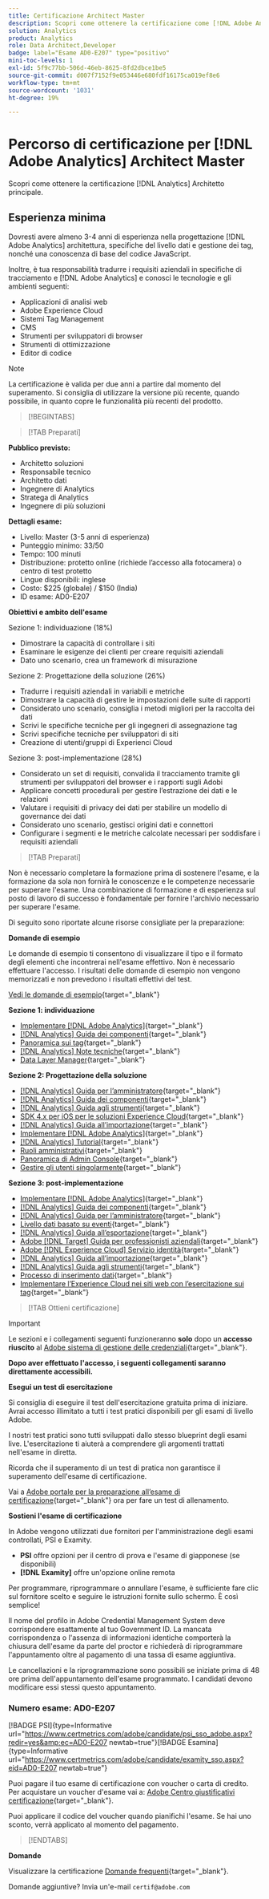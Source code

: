 ```yaml
---
title: Certificazione Architect Master
description: Scopri come ottenere la certificazione come [!DNL Adobe Analytics] Architetto principale.
solution: Analytics
product: Analytics
role: Data Architect,Developer
badge: label="Esame AD0-E207" type="positivo"
mini-toc-levels: 1
exl-id: 5f9c77bb-506d-46eb-8625-8fd2dbce1be5
source-git-commit: d007f7152f9e053446e680fdf16175ca019ef8e6
workflow-type: tm+mt
source-wordcount: '1031'
ht-degree: 19%

---
```


# Percorso di certificazione per [!DNL Adobe Analytics] Architect Master

Scopri come ottenere la certificazione [!DNL Analytics] Architetto principale.

## Esperienza minima

Dovresti avere almeno 3-4 anni di esperienza nella progettazione [!DNL Adobe Analytics] architettura, specifiche del livello dati e gestione dei tag, nonché una conoscenza di base del codice JavaScript.

Inoltre, è tua responsabilità tradurre i requisiti aziendali in specifiche di tracciamento e [!DNL Adobe Analytics] e conosci le tecnologie e gli ambienti seguenti:

* Applicazioni di analisi web
* Adobe Experience Cloud
* Sistemi Tag Management
* CMS
* Strumenti per sviluppatori di browser
* Strumenti di ottimizzazione
* Editor di codice

>[!NOTE]
>
>La certificazione è valida per due anni a partire dal momento del superamento. Si consiglia di utilizzare la versione più recente, quando possibile, in quanto copre le funzionalità più recenti del prodotto.

>[!BEGINTABS]

>[!TAB Preparati]

**Pubblico previsto:**

* Architetto soluzioni
* Responsabile tecnico
* Architetto dati
* Ingegnere di Analytics
* Stratega di Analytics
* Ingegnere di più soluzioni

**Dettagli esame:**

* Livello: Master (3-5 anni di esperienza)
* Punteggio minimo: 33/50
* Tempo: 100 minuti
* Distribuzione: protetto online (richiede l’accesso alla fotocamera) o centro di test protetto
* Lingue disponibili: inglese
* Costo: $225 (globale) / $150 (India)
* ID esame: AD0-E207

**Obiettivi e ambito dell&#39;esame**

Sezione 1: individuazione (18%)

* Dimostrare la capacità di controllare i siti
* Esaminare le esigenze dei clienti per creare requisiti aziendali
* Dato uno scenario, crea un framework di misurazione

Sezione 2: Progettazione della soluzione (26%)

* Tradurre i requisiti aziendali in variabili e metriche
* Dimostrare la capacità di gestire le impostazioni delle suite di rapporti
* Considerato uno scenario, consiglia i metodi migliori per la raccolta dei dati
* Scrivi le specifiche tecniche per gli ingegneri di assegnazione tag
* Scrivi specifiche tecniche per sviluppatori di siti
* Creazione di utenti/gruppi di Experienci Cloud

Sezione 3: post-implementazione (28%)

* Considerato un set di requisiti, convalida il tracciamento tramite gli strumenti per sviluppatori del browser e i rapporti sugli Adobi
* Applicare concetti procedurali per gestire l’estrazione dei dati e le relazioni
* Valutare i requisiti di privacy dei dati per stabilire un modello di governance dei dati
* Considerato uno scenario, gestisci origini dati e connettori
* Configurare i segmenti e le metriche calcolate necessari per soddisfare i requisiti aziendali

>[!TAB Preparati]

Non è necessario completare la formazione prima di sostenere l&#39;esame, e la formazione da sola non fornirà le conoscenze e le competenze necessarie per superare l&#39;esame. Una combinazione di formazione e di esperienza sul posto di lavoro di successo è fondamentale per fornire l&#39;archivio necessario per superare l&#39;esame.

Di seguito sono riportate alcune risorse consigliate per la preparazione:

**Domande di esempio**

Le domande di esempio ti consentono di visualizzare il tipo e il formato degli elementi che incontrerai nell&#39;esame effettivo. Non è necessario effettuare l&#39;accesso. I risultati delle domande di esempio non vengono memorizzati e non prevedono i risultati effettivi del test.

[Vedi le domande di esempio](https://scorpion.caveon.com/launchpad/ad0-e207-adobe-analytics-architect-master-copy-y9f8t1){target="_blank"}

**Sezione 1: individuazione**

* [Implementare  [!DNL Adobe Analytics]](https://experienceleague.adobe.com/docs/analytics/implementation/home.html?lang=it){target="_blank"}
* [[!DNL Analytics] Guida dei componenti](https://experienceleague.adobe.com/docs/analytics/components/home.html?lang=it){target="_blank"}
* [Panoramica sui tag](https://experienceleague.adobe.com/docs/experience-platform/tags/home.html?lang=it){target="_blank"}
* [[!DNL Analytics] Note tecniche](https://experienceleague.adobe.com/docs/analytics/technotes/home.html?lang=it){target="_blank"}
* [Data Layer Manager](https://exchange.adobe.com/apps/ec/101462/data-layer-manager){target="_blank"}

**Sezione 2: Progettazione della soluzione**

* [[!DNL Analytics] Guida per l’amministratore](https://experienceleague.adobe.com/docs/analytics/admin/home.html?lang=it){target="_blank"}
* [[!DNL Analytics] Guida dei componenti](https://experienceleague.adobe.com/docs/analytics/components/home.html?lang=it){target="_blank"}
* [[!DNL Analytics] Guida agli strumenti](https://experienceleague.adobe.com/docs/analytics/analyze/home.html?lang=it){target="_blank"}
* [SDK 4.x per iOS per le soluzioni Experience Cloud](https://experienceleague.adobe.com/docs/mobile-services/ios/overview.html?lang=it){target="_blank"}
* [[!DNL Analytics] Guida all’importazione](https://experienceleague.adobe.com/docs/analytics/import/home.html?lang=it){target="_blank"}
* [Implementare  [!DNL Adobe Analytics]](https://experienceleague.adobe.com/docs/analytics/implementation/home.html?lang=it){target="_blank"}
* [[!DNL Analytics] Tutorial](https://experienceleague.adobe.com/docs/analytics-learn/tutorials/overview.html?lang=it){target="_blank"}
* [Ruoli amministrativi](https://helpx.adobe.com/in/enterprise/using/admin-roles.html){target="_blank"}
* [Panoramica di Admin Console](https://helpx.adobe.com/in/enterprise/using/admin-console.html#Settings){target="_blank"}
* [Gestire gli utenti singolarmente](https://helpx.adobe.com/in/enterprise/using/manage-users-individually.html){target="_blank"}

**Sezione 3: post-implementazione**

* [Implementare  [!DNL Adobe Analytics]](https://experienceleague.adobe.com/docs/analytics/implementation/home.html?lang=it){target="_blank"}
* [[!DNL Analytics] Guida dei componenti](https://experienceleague.adobe.com/docs/analytics/components/home.html?lang=it){target="_blank"}
* [[!DNL Analytics] Guida per l’amministratore](https://experienceleague.adobe.com/docs/analytics/admin/home.html?lang=it){target="_blank"}
* [Livello dati basato su eventi](https://jimalytics.com/tag-management/the-event-driven-data-layer/){target="_blank"}
* [[!DNL Analytics] Guida all’esportazione](https://experienceleague.adobe.com/docs/analytics/export/home.html?lang=it){target="_blank"}
* [Adobe [!DNL Target] Guida per professionisti aziendali](https://experienceleague.adobe.com/docs/target/using/target-home.html?lang=it){target="_blank"}
* [Adobe [!DNL Experience Cloud] Servizio identità](https://experienceleague.adobe.com/docs/id-service/using/home.html?lang=it){target="_blank"}
* [[!DNL Analytics] Guida all’importazione](https://experienceleague.adobe.com/docs/analytics/import/home.html?lang=it){target="_blank"}
* [[!DNL Analytics] Guida agli strumenti](https://experienceleague.adobe.com/docs/analytics/analyze/home.html?lang=it){target="_blank"}
* [Processo di inserimento dati](https://github.com/AdobeDocs/analytics-1.4-apis/blob/master/docs/data-insertion-api/overview/c_data_insertion_process.md){target="_blank"}
* [Implementare l’Experience Cloud nei siti web con l’esercitazione sui tag](https://experienceleague.adobe.com/docs/platform-learn/implement-in-websites/overview.html?lang=it){target="_blank"}

>[!TAB Ottieni certificazione]

>[!IMPORTANT]
>
>Le sezioni e i collegamenti seguenti funzioneranno **solo**  dopo un **accesso riuscito** al [Adobe sistema di gestione delle credenziali](http://www.certmetrics.com/adobe){target="_blank"}.


**Dopo aver effettuato l&#39;accesso, i seguenti collegamenti saranno direttamente accessibili.**

**Esegui un test di esercitazione**

Si consiglia di eseguire il test dell&#39;esercitazione gratuita prima di iniziare. Avrai accesso illimitato a tutti i test pratici disponibili per gli esami di livello Adobe.

I nostri test pratici sono tutti sviluppati dallo stesso blueprint degli esami live. L&#39;esercitazione ti aiuterà a comprendere gli argomenti trattati nell&#39;esame in diretta.

Ricorda che il superamento di un test di pratica non garantisce il superamento dell&#39;esame di certificazione.

Vai a [Adobe portale per la preparazione all’esame di certificazione](https://www.certmetrics.com/adobe/candidate/gmetrix_sso.aspx){target="_blank"} ora per fare un test di allenamento.

**Sostieni l&#39;esame di certificazione**

In Adobe vengono utilizzati due fornitori per l&#39;amministrazione degli esami controllati, PSI e Examity.

* **PSI** offre opzioni per il centro di prova e l&#39;esame di giapponese (se disponibili)
* **[!DNL Examity]** offre un&#39;opzione online remota

Per programmare, riprogrammare o annullare l&#39;esame, è sufficiente fare clic sul fornitore scelto e seguire le istruzioni fornite sullo schermo. È così semplice!

Il nome del profilo in Adobe Credential Management System deve corrispondere esattamente al tuo Government ID. La mancata corrispondenza o l&#39;assenza di informazioni identiche comporterà la chiusura dell&#39;esame da parte del proctor e richiederà di riprogrammare l&#39;appuntamento oltre al pagamento di una tassa di esame aggiuntiva.

Le cancellazioni e la riprogrammazione sono possibili se iniziate prima di 48 ore prima dell&#39;appuntamento dell&#39;esame programmato. I candidati devono modificare essi stessi questo appuntamento.

### Numero esame: AD0-E207

[!BADGE PSI]{type=Informative url="https://www.certmetrics.com/adobe/candidate/psi_sso_adobe.aspx?redir=yes&amp;ec=AD0-E207 newtab=true"}[!BADGE Esamina]{type=Informative url="https://www.certmetrics.com/adobe/candidate/examity_sso.aspx?eid=AD0-E207 newtab=true"}

Puoi pagare il tuo esame di certificazione con voucher o carta di credito. Per acquistare un voucher d&#39;esame vai a: [Adobe Centro giustificativi certificazione](https://market.xvoucher.com/adobe/global){target="_blank"}.

Puoi applicare il codice del voucher quando pianifichi l&#39;esame. Se hai uno sconto, verrà applicato al momento del pagamento.

>[!ENDTABS]

**Domande**

Visualizzare la certificazione [Domande frequenti](https://experienceleague.adobe.com/docs/certification/certification/faq.html?lang=en){target="_blank"}.

Domande aggiuntive? Invia un&#39;e-mail `certif@adobe.com`
